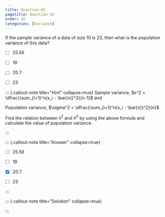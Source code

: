 ```yaml
---
title: Question-42 
pagetitle: Question-42
order: 42
categories: [Variance]
---
```

If the sample variance of a data of size $10$ is $23$, then what is the population variance of this data$?$

- [ ] $25.56$
  
- [ ] $19$
  
- [ ] $20.7$

- [ ] $23$

  

::: {.callout-note title="Hint" collapse=true}
Sample variance, $s^2 = \dfrac{\sum_{i=1}^n(x_i - \bar{x})^2}{n-1}$ and

Population variance, $\sigma^2 = \dfrac{\sum_{i=1}^n(x_i - \bar{x})^2}{n}$

Find the relation between $s^2$ and $\sigma^2$ by using the above formula and calculate the value of population variance.




:::

::: {.callout-note title="Answer" collapse=true}
- [ ] $25.56$
  
- [ ] $19$
  
- [x] $20.7$

- [ ] $23$

 

:::

::: {.callout-note title="Solution" collapse=true}

:::